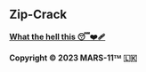 ## Zip-Crack

**[What the hell this 😴❤️‍🩹](https://t.me/Team_Mars_11/5630)**



**Copyright © 2023 MARS-11ᵀᴹ 🇱🇰**
